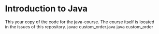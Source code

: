 # Introduction to Java

This your copy of the code for the java-course. The course itself is located in the issues of this repository.
javac custom_order.java
java custom_order
